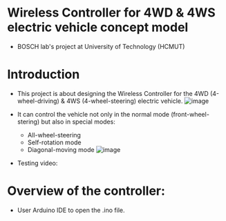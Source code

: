 # Wireless Controller for 4WD & 4WS electric vehicle concept model
- BOSCH lab's project at University of Technology (HCMUT)

# Introduction
- This project is about designing the Wireless Controller for the 4WD (4-wheel-driving) & 4WS (4-wheel-steering) electric vehicle.
  ![image](https://github.com/gia0901/Wireless-controller-for-4WD-4WS-vehicle/assets/152675758/3142f106-a1be-4347-b513-dc79792d57d4)
- It can control the vehicle not only in the normal mode (front-wheel-stering) but also in special modes:
    + All-wheel-steering
    + Self-rotation mode
    + Diagonal-moving mode
    ![image](https://github.com/gia0901/Wireless-controller-for-4WD-4WS-vehicle/assets/152675758/12da6690-c2a0-4512-b761-b634b591f5d4)

- Testing video:

# Overview of the controller:
- User Arduino IDE to open the .ino file.

